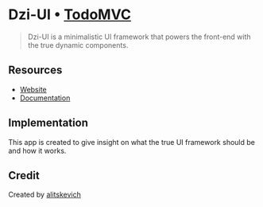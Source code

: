 # Dzi-UI • [TodoMVC](http://todomvc.com)

> Dzi-UI is a minimalistic UI framework 
> that powers the front-end with the true dynamic components.

## Resources

- [Website](https://alitskevich.github.io/dzi-todomvc/)
- [Documentation](https://github.com/alitskevich/dzi-ui/)

## Implementation

This app is created to give insight on what the true UI framework should be and how it works.

## Credit

Created by [alitskevich](http://linkedin.com/alitskevich)
